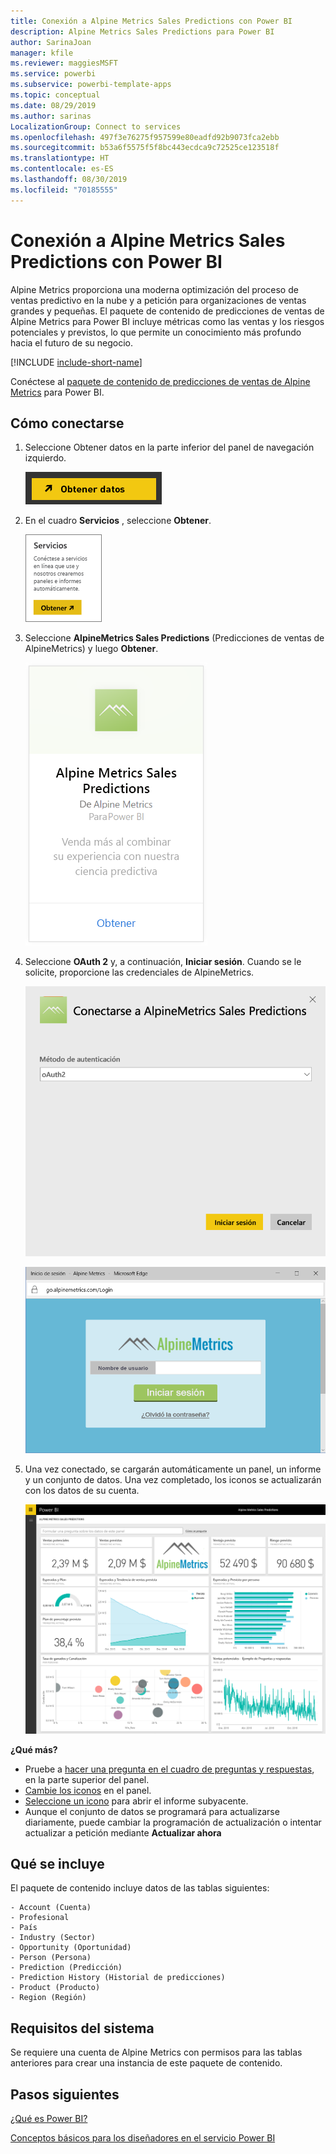 ```yaml
---
title: Conexión a Alpine Metrics Sales Predictions con Power BI
description: Alpine Metrics Sales Predictions para Power BI
author: SarinaJoan
manager: kfile
ms.reviewer: maggiesMSFT
ms.service: powerbi
ms.subservice: powerbi-template-apps
ms.topic: conceptual
ms.date: 08/29/2019
ms.author: sarinas
LocalizationGroup: Connect to services
ms.openlocfilehash: 497f3e76275f957599e80eadfd92b9073fca2ebb
ms.sourcegitcommit: b53a6f5575f5f8bc443ecdca9c72525ce123518f
ms.translationtype: HT
ms.contentlocale: es-ES
ms.lasthandoff: 08/30/2019
ms.locfileid: "70185555"
---
```

# <a name="connect-to-alpine-metrics-sales-predictions-with-power-bi"></a>Conexión a Alpine Metrics Sales Predictions con Power BI
Alpine Metrics proporciona una moderna optimización del proceso de ventas predictivo en la nube y a petición para organizaciones de ventas grandes y pequeñas. El paquete de contenido de predicciones de ventas de Alpine Metrics para Power BI incluye métricas como las ventas y los riesgos potenciales y previstos, lo que permite un conocimiento más profundo hacia el futuro de su negocio. 

[!INCLUDE [include-short-name](./includes/service-deprecate-content-packs.md)]

Conéctese al [paquete de contenido de predicciones de ventas de Alpine Metrics](https://app.powerbi.com/getdata/services/alpine-metrics) para Power BI.

## <a name="how-to-connect"></a>Cómo conectarse
1. Seleccione Obtener datos en la parte inferior del panel de navegación izquierdo.  
   
    ![](media/service-connect-to-alpine-metrics/getdata.png)
2. En el cuadro **Servicios** , seleccione **Obtener**.  
   
    ![](media/service-connect-to-alpine-metrics/services.png)
3. Seleccione **AlpineMetrics Sales Predictions** (Predicciones de ventas de AlpineMetrics) y luego **Obtener**.  
   
    ![](media/service-connect-to-alpine-metrics/alpine.png)
4. Seleccione **OAuth 2** y, a continuación, **Iniciar sesión**. Cuando se le solicite, proporcione las credenciales de AlpineMetrics.
   
    ![](media/service-connect-to-alpine-metrics/creds.png)
   
    ![](media/service-connect-to-alpine-metrics/creds2.png)
5. Una vez conectado, se cargarán automáticamente un panel, un informe y un conjunto de datos. Una vez completado, los iconos se actualizarán con los datos de su cuenta.
   
    ![](media/service-connect-to-alpine-metrics/dashboard.png)

**¿Qué más?**

* Pruebe a [hacer una pregunta en el cuadro de preguntas y respuestas](consumer/end-user-q-and-a.md), en la parte superior del panel.
* [Cambie los iconos](service-dashboard-edit-tile.md) en el panel.
* [Seleccione un icono](consumer/end-user-tiles.md) para abrir el informe subyacente.
* Aunque el conjunto de datos se programará para actualizarse diariamente, puede cambiar la programación de actualización o intentar actualizar a petición mediante **Actualizar ahora**

## <a name="whats-included"></a>Qué se incluye
El paquete de contenido incluye datos de las tablas siguientes:  

    - Account (Cuenta)    
    - Profesional    
    - País    
    - Industry (Sector)    
    - Opportunity (Oportunidad)  
    - Person (Persona)  
    - Prediction (Predicción)    
    - Prediction History (Historial de predicciones)    
    - Product (Producto)  
    - Region (Región)    

## <a name="system-requirements"></a>Requisitos del sistema
Se requiere una cuenta de Alpine Metrics con permisos para las tablas anteriores para crear una instancia de este paquete de contenido.

## <a name="next-steps"></a>Pasos siguientes
[¿Qué es Power BI?](power-bi-overview.md)

[Conceptos básicos para los diseñadores en el servicio Power BI](service-basic-concepts.md)

